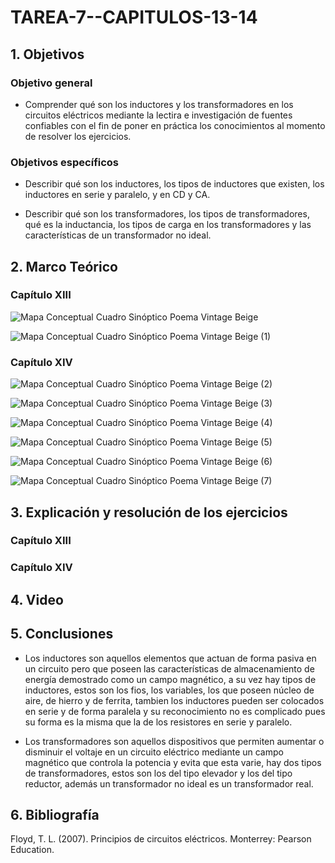 # TAREA-7--CAPITULOS-13-14
## 1. Objetivos
### Objetivo general
- Comprender qué son los inductores y los transformadores en los circuitos eléctricos mediante la lectira e investigación de fuentes confiables con el fin de poner en práctica los conocimientos al momento de resolver los ejercicios.

### Objetivos específicos
- Describir qué son los inductores, los tipos de inductores que existen, los inductores en serie y paralelo, y en CD y CA.

- Describir qué son los transformadores, los tipos de transformadores, qué es la inductancia, los tipos de carga en los transformadores y las características de un transformador no ideal.

## 2. Marco Teórico
### Capítulo XIII

![Mapa Conceptual Cuadro Sinóptico Poema Vintage Beige](https://user-images.githubusercontent.com/105740772/182651821-831288a1-5b0e-4d0b-9f29-6f5e085728d9.png)

![Mapa Conceptual Cuadro Sinóptico Poema Vintage Beige (1)](https://user-images.githubusercontent.com/105740772/182661588-b3d6cfcf-6c7c-4e92-959e-10c6bc230923.png)

### Capítulo XIV

![Mapa Conceptual Cuadro Sinóptico Poema Vintage Beige (2)](https://user-images.githubusercontent.com/105740772/182663444-bfb7d5db-3010-4e5e-be6e-6e933cbc7336.png)

![Mapa Conceptual Cuadro Sinóptico Poema Vintage Beige (3)](https://user-images.githubusercontent.com/105740772/182665527-06a743dd-5160-4163-b89c-78a7f278870d.png)

![Mapa Conceptual Cuadro Sinóptico Poema Vintage Beige (4)](https://user-images.githubusercontent.com/105740772/182705769-c5e78776-597b-48b5-b833-f55174c43e43.png)

![Mapa Conceptual Cuadro Sinóptico Poema Vintage Beige (5)](https://user-images.githubusercontent.com/105740772/182706651-fd2c0e46-0aaf-4df6-b620-42fb0c8e71fc.png)

![Mapa Conceptual Cuadro Sinóptico Poema Vintage Beige (6)](https://user-images.githubusercontent.com/105740772/182709138-358ae8b8-2265-4e40-b445-5b2b22dc4e5b.png)

![Mapa Conceptual Cuadro Sinóptico Poema Vintage Beige (7)](https://user-images.githubusercontent.com/105740772/182726873-24de0e17-3b3a-4c5b-b58d-7ff5c194bfe1.png)

## 3. Explicación y resolución de los ejercicios
### Capítulo XIII
### Capítulo XIV
## 4. Video
## 5. Conclusiones
- Los inductores son aquellos elementos que actuan de forma pasiva en un circuito pero que poseen las características de almacenamiento de energía demostrado como un campo magnético, a su vez hay tipos de inductores, estos son los fios, los variables, los que poseen núcleo de aire, de hierro y de ferrita, tambien los inductores pueden ser colocados en serie y de forma paralela y su reconocimiento no es complicado pues su forma es la misma que la de los resistores en serie y paralelo.

- Los transformadores son aquellos dispositivos que permiten aumentar o disminuir el voltaje en un circuito eléctrico mediante un campo magnético que controla la potencia y evita que esta varie, hay dos tipos de transformadores, estos son los del tipo elevador y los del tipo reductor, además un transformador no ideal es un transformador real.
## 6. Bibliografía

Floyd, T. L. (2007). Principios de circuitos eléctricos. Monterrey: Pearson Education.
